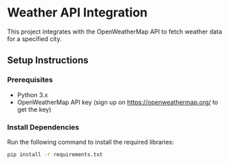 # Weather API Integration

This project integrates with the OpenWeatherMap API to fetch weather data for a specified city.

## Setup Instructions

### Prerequisites
- Python 3.x
- OpenWeatherMap API key (sign up on https://openweathermap.org/ to get the key)

### Install Dependencies
Run the following command to install the required libraries:
```bash
pip install -r requirements.txt

